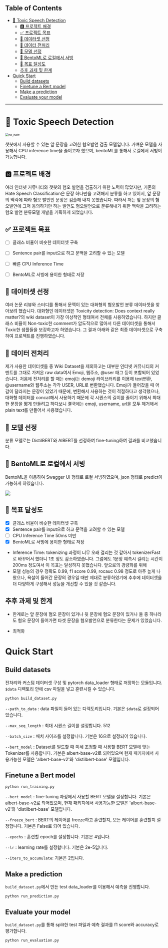 ## Table of Contents

- [👿 Toxic Speech Detection](#-toxic-speech-detection)
  * [🅱️ 프로젝트 배경](#user-content-프로젝트-배경)
  * [✅ 프로젝트 목표](https://github.com/terri1102/toxic_speech_detection/tree/master/README.md#36)
  * [📁 데이터셋 선정](https://github.com/terri1102/toxic_speech_detection/tree/master/README.md#48)
  * [🧹 데이터 전처리](https://github.com/terri1102/toxic_speech_detection/tree/master/README.md#54)
  * [🤖 모델 선정](https://github.com/terri1102/toxic_speech_detection/tree/master/README.md#61)
  * [🍱 BentoML로 로컬에서 서빙](https://github.com/terri1102/toxic_speech_detection/tree/master/README.md#67)
  * [🎯 목표 달성도](https://github.com/terri1102/toxic_speech_detection/tree/master/README.md#75)
  * [추후 과제 및 한계](https://github.com/terri1102/toxic_speech_detection/tree/master/README.md#86)
- [Quick Start](#quick-start)
  * [Build datasets](#build-datasets)
  * [Finetune a Bert model](#finetune-a-bert-model)
  * [Make a prediction](#make-a-prediction)
  * [Evaluate your model](#evaluate-your-model)


---



# 👿 Toxic Speech Detection
<img src="https://github.com/terri1102/terri1102.github.io/blob/master/assets/images/no-hate-2019922_1920.jpg?raw=true" alt="no_hate" style="zoom:67%;" />

챗봇에서 사용할 수 있는 앞 문장을 고려한 혐오발언 검출 모델입니다. 가벼운 모델을 사용해서 CPU inference time을 줄이고자 했으며, bentoML를 통해서 로컬에서 서빙이 가능합니다.



## 🅱️ 프로젝트 배경

여러 인터넷 커뮤니티와 챗봇의 혐오 발언을 검출하기 위한 노력이 많았지만, 기존의 Hate Speech Classification은 문장 하나만을 고려해서 분류를 하고 있어서, 앞 문장의 맥락에 따라 혐오 발언인 문장은 검출해 내지 못했습니다. 따라서 저는 앞 문장의 혐오발언에 그저 동의하기만 하는 발언도 혐오발언으로 분류해내기 위한 맥락을 고려하는 혐오 발언 분류모델 개발을 기획하게 되었습니다.



## ✅ 프로젝트 목표

- [ ] 클래스 비율이 비슷한 데이터셋 구축

- [ ] Sentence pair를 input으로 하고 문맥을 고려할 수 있는 모델

- [ ] 빠른 CPU Inference Time 

- [ ] BentoML로 서빙에 용이한 형태로 저장

  

## 📁 데이터셋 선정

여러 논문 리뷰와 스터디를 통해서 문맥이 있는 대화형의 혐오발언 분류 데이터셋을 찾아보려 했습니다. 대화형인 데이터셋은 Toxicity detection: Does context really matter?의 wiki dataset이 가장 이상적인 형태여서 전체를 사용하였습니다. 하지만 클래스 비율이 Non-toxic한 comment가 압도적으로 많아서 다른 데이터셋을 통해서 Toxic한 샘플들을 보강하고자 하였습니다. 그 결과 아래와 같은 최종 데이터셋으로 구축하여 프로젝트를 진행하였습니다. 



## 🧹 데이터 전처리

제가 사용한 데이터셋들 중 Wiki Dataset을 제외하고는 대부분 인터넷 커뮤니티의 커멘트를 그대로 가져온 raw data여서 Emoji, 웹주소, @user 태그 등이 포함되어 있었습니다. 처음에 전처리를 할 때는 emoji는 demoji 라이브러리를 이용해 text변환, @username와 웹주소는 각각 USER, URL로 변환했습니다.
Emoji가 들어갔을 때 어감이 달라지는 문장이 있었기 때문에, 변환해서 사용하는 것이 적절하다고 생각했으나, 대화형 데이터를 concat해서 사용하기 때문에 각 시퀀스의 길이를 줄이기 위해서 최대한 문장을 짧게 만들려고 하다보니 결국에는 emoji, username, url을 모두 제거해서 plain text를 만들어서 사용했습니다.



## 🤖 모델 선정

분류 모델로는 DistilBERT와 AlBERT를 선정하여 fine-tuning하여 결과를 비교했습니다.



## 🍱 BentoML로 로컬에서 서빙

BentoML을 이용하여 Swagger UI 형태로 로컬 서빙하였으며, json 형태로 predict이 가능하게 하였습니다.

![](https://s3.us-west-2.amazonaws.com/secure.notion-static.com/df1ee646-69f2-4560-9cf1-edffa58cc46f/bentoml_demo.gif?X-Amz-Algorithm=AWS4-HMAC-SHA256&X-Amz-Credential=AKIAT73L2G45O3KS52Y5%2F20210821%2Fus-west-2%2Fs3%2Faws4_request&X-Amz-Date=20210821T065106Z&X-Amz-Expires=86400&X-Amz-Signature=81200d458a714324f0fc8f807145b3c83b0e170625b88e2fb0fdee462c8f4757&X-Amz-SignedHeaders=host&response-content-disposition=filename%20%3D%22bentoml_demo.gif%22)



## 🎯 목표 달성도

- [x]  클래스 비율이 비슷한 데이터셋 구축
- [x]  Sentence pair를 input으로 하고 문맥을 고려할 수 있는 모델
- [ ]  CPU Inference Time 50ms 미만
- [x]  BentoML로 서빙에 용이한 형태로 저장
- Inference Time: tokenizing 과정이 너무 오래 걸리는 것 같아서 tokenizerFast로 바꾸어서 했더니 1초 정도 감소하였습니다. 그럼에도 1문장 예측시 걸리는 시간이 200ms 정도여서 이 목표는 달성하지 못했습니다. 앞으로의 경량화를 위해
- 모델 성능의 경우 정확도 0.99, f1 score 0.99, rocauc 0.98 정도로 아주 높게 나왔으나, 욕설이 들어간 문장의 경우일 때만 제대로 분류하였기에 추후에 데이터셋을 더 다양하게 구성해서 성능을 개선할 수 있을 것 같습니다.



## 추후 과제 및 한계

- 한계로는 앞 문장에 혐오 문장이 있거나 뒷 문장에 혐오 문장이 있거나 둘 중 하나라도 혐오 문장이 들어가면 타겟 문장을 혐오발언으로 분류한다는 문제가 있었습니다.

- 최적화



# Quick Start

## Build datasets
전처리와 커스텀 데이터셋 구성 및 pytorch data_loader 형태로 저장하는 모듈입니다. `$data` 디렉토리 안에 csv 파일을 넣고 훈련시킬 수 있습니다.
```bash
python build_dataset.py 
```

`--path_to_data` : data 파일이 들어 있는 디렉토리입니다. 기본은 `$data`로 설정되어 있습니다.

`--max_seq_length` : 최대 시퀀스 길이를 설정합니다. 512

`--batch_size` : 배치 사이즈를 설정합니다. 기본은 16으로 설정되어 있습니다. 

`--bert_model` : Dataset를 빌드할 때 미세 조정할 때 사용할 BERT 모델에 맞는 Tokenizer를 사용합니다. 기본은 albert-base-v2로 되어있으며 현재 패키지에서 사용가능한 모델은 'albert-base-v2'와 'distilbert-base' 모델입니다. 



## Finetune a Bert model

```
python run_training.py
```

`--bert_model` : fine-tuning 과정에서 사용할 BERT 모델을 설정합니다. 기본은 albert-base-v2로 되어있으며, 현재 패키지에서 사용가능한 모델은 'albert-base-v2'와 'distilbert-base' 모델입니다. 

`--freeze_bert` : BERT의 레이어를 freeze하고 훈련할지, 모든 레이어를 훈련할지 설정합니다. 기본은 False로 되어 있습니다.

`--epochs` : 훈련할 epoch를 설정합니다. 기본은 4입니다.

`--lr` : learning rate를 설정합니다. 기본은 2e-5입니다.

`--iters_to_accumulate`: 기본은 2입니다.



## Make a prediction

`build_dataset.py`에서 만든 test data_loader를 이용해서 예측을 진행합니다. 
```bash
python run_prediction.py
```



## Evaluate your model

`build_dataset.py`를 통해 split한 test 파일과 예측 결과를 f1 score와 accuracy로 평가합니다.
```bash
python run_evaluation.py
```

